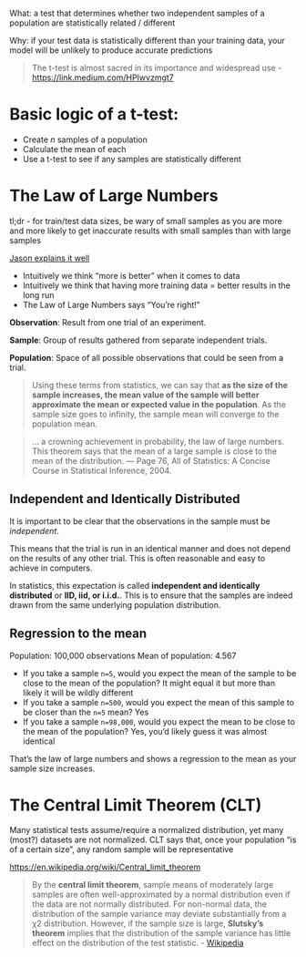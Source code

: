 What: a test that determines whether two independent samples of a population are statistically related / different 

Why: if your test data is statistically different than your training data, your model will be unlikely to produce accurate predictions 

> The t-test is almost sacred in its importance and widespread use - https://link.medium.com/HPIwvzmgt7

# Basic logic of a t-test:
- Create *n* samples of a population 
- Calculate the mean of each
- Use a t-test to see if any samples are statistically different 

# The Law of Large Numbers

tl;dr - for train/test data sizes, be wary of small samples as you are more and more likely to get inaccurate results with small samples than with large samples 

[Jason explains it well](https://machinelearningmastery.com/a-gentle-introduction-to-the-law-of-large-numbers-in-machine-learning/)
- Intuitively we think “more is better” when it comes to data
- Intuitively we think that having more training data = better results in the long run
- The Law of Large Numbers says “You’re right!”

**Observation**: Result from one trial of an experiment.

**Sample**: Group of results gathered from separate independent trials.

**Population**: Space of all possible observations that could be seen from a trial.

> Using these terms from statistics, we can say that **as the size of the sample increases, the mean value of the sample will better approximate the mean or expected value in the population**. As the sample size goes to infinity, the sample mean will converge to the population mean.

> … a crowning achievement in probability, the law of large numbers. This theorem says that the mean of a large sample is close to the mean of the distribution. — Page 76, All of Statistics: A Concise Course in Statistical Inference, 2004.

## Independent and Identically Distributed

It is important to be clear that the observations in the sample must be *independent*.

This means that the trial is run in an identical manner and does not depend on the results of any other trial. This is often reasonable and easy to achieve in computers.

In statistics, this expectation is called **independent and identically distributed** or **IID, iid, or i.i.d.**. This is to ensure that the samples are indeed drawn from the same underlying population distribution.

## Regression to the mean

Population: 100,000 observations 
Mean of population: 4.567
- If you take a sample `n=5`, would you expect the mean of the sample to be close to the mean of the population? It might equal it but more than likely it will be wildly different 
- If you take a sample `n=500`, would you expect the mean of this sample to be closer than the `n=5` mean? Yes
- If you take a sample `n=98,000`, would you expect the mean to be close to the mean of the population? Yes, you’d likely guess it was almost identical 

That’s the law of large numbers and shows a regression to the mean as your sample size increases. 

# The Central Limit Theorem (CLT)

Many statistical tests assume/require a normalized distribution, yet many (most?) datasets are not normalized. CLT says that, once your population “is of a certain size”, any random sample will be representative 



https://en.wikipedia.org/wiki/Central_limit_theorem

> By the **central limit theorem**, sample means of moderately large samples are often well-approximated by a normal distribution even if the data are not normally distributed. For non-normal data, the distribution of the sample variance may deviate substantially from a χ2 distribution. However, if the sample size is large, **Slutsky’s theorem** implies that the distribution of the sample variance has little effect on the distribution of the test statistic. - [Wikipedia](https://en.wikipedia.org/wiki/Student%27s_t-test)